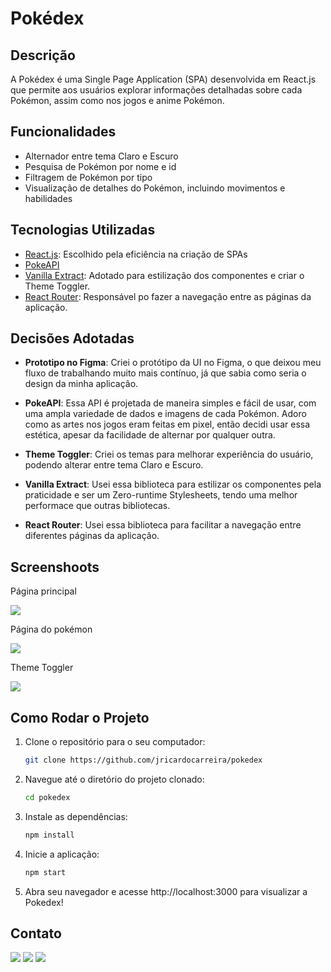 # Pokédex

## Descrição

A Pokédex é uma Single Page Application (SPA) desenvolvida em React.js que permite aos usuários explorar informações detalhadas sobre cada Pokémon, assim como nos jogos e anime Pokémon.

## Funcionalidades

- Alternador entre tema Claro e Escuro
- Pesquisa de Pokémon por nome e id
- Filtragem de Pokémon por tipo
- Visualização de detalhes do Pokémon, incluindo movimentos e habilidades

## Tecnologias Utilizadas

- [React.js](https://react.dev/): Escolhido pela eficiência na criação de SPAs
- [PokeAPI](https://pokeapi.co/api/v2/)
- [Vanilla Extract](https://vanilla-extract.style/): Adotado para estilização dos componentes e criar o Theme Toggler.
- [React Router](https://reactrouter.com/en/main): Responsável po fazer a navegação entre as páginas da aplicação.

## Decisões Adotadas

- **Prototipo no Figma**: Criei o protótipo da UI no Figma, o que deixou meu fluxo de trabalhando muito mais contínuo, já que sabia como seria o design da minha aplicação.

- **PokeAPI**: Essa API é projetada de maneira simples e fácil de usar, com uma ampla variedade de dados e imagens de cada Pokémon. Adoro como as artes nos jogos eram feitas em pixel, então decidi usar essa estética, apesar da facilidade de alternar por qualquer outra.

- **Theme Toggler**: Criei os temas para melhorar experiência do usuário, podendo alterar entre tema Claro e Escuro.

- **Vanilla Extract**: Usei essa biblioteca para estilizar os componentes pela praticidade e ser um Zero-runtime Stylesheets, tendo uma melhor performace que outras bibliotecas.

- **React Router**: Usei essa biblioteca para facilitar a navegação entre diferentes páginas da aplicação.

## Screenshoots

Página principal

<img src='./public/pokedex-loadmore-filter.gif'><br>

Página do pokémon

<img src='./public/pokemon-details.gif'><br>

Theme Toggler

<img src='./public/pokedex-theme-toggler.gif'>

## Como Rodar o Projeto

1. Clone o repositório para o seu computador:
   ```bash
   git clone https://github.com/jricardocarreira/pokedex
2. Navegue até o diretório do projeto clonado:
   ```bash
   cd pokedex
3. Instale as dependências:
   ```bash
   npm install
4. Inicie a aplicação:
   ```bash
   npm start
5. Abra seu navegador e acesse http://localhost:3000 para visualizar a Pokedex!

## Contato

<a href="https://instagram.com/jricardocarreira" target="_blank"><img src="https://img.shields.io/badge/-Instagram-%23E4405F?style=for-the-badge&logo=instagram&logoColor=white" target="_blank"></a>
<a href = "mailto:jricardocarreira@gmail.com"><img src="https://img.shields.io/badge/-Gmail-%23333?style=for-the-badge&logo=gmail&logoColor=white" target="_blank"></a>
<a href="https://www.linkedin.com/jricardocarreira" target="_blank"><img src="https://img.shields.io/badge/-LinkedIn-%230077B5?style=for-the-badge&logo=linkedin&logoColor=white" target="_blank"></a> 
 